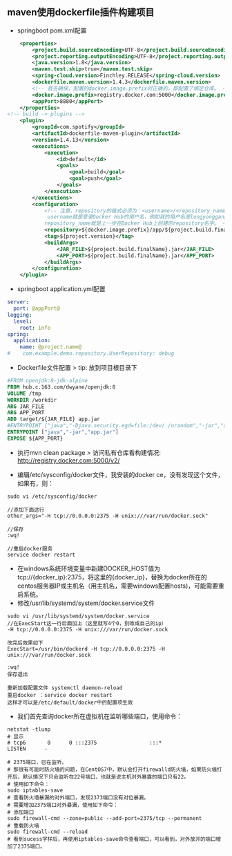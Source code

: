 ## maven使用dockerfile插件构建项目
- springboot pom.xml配置
```xml
    <properties>
        <project.build.sourceEncoding>UTF-8</project.build.sourceEncoding>
        <project.reporting.outputEncoding>UTF-8</project.reporting.outputEncoding>
        <java.version>1.8</java.version>
        <maven.test.skip>true</maven.test.skip>
        <spring-cloud.version>Finchley.RELEASE</spring-cloud.version>
        <dockerfile.maven.version>1.4.3</dockerfile.maven.version>
        <!-- 首先确保，配置的docker.image.prefix时正确的，即配置了绑定仓库。 -->
        <docker.image.prefix>registry.docker.com:5000</docker.image.prefix>
        <appPort>8880</appPort>
    </properties>
<!-- build -> plugins -->
    <plugin>
        <groupId>com.spotify</groupId>
        <artifactId>dockerfile-maven-plugin</artifactId>
        <version>1.4.13</version>
        <executions>
            <execution>
                <id>default</id>
                <goals>
                    <goal>build</goal>
                    <goal>push</goal>
                </goals>
            </execution>
        </executions>
        <configuration>
            <!-- 注意，repository的格式必须为：<username>/<repository_name>
             username就是登录Docker Hub的用户名，例如我的用户名是longyonggang。
            repository_name就是上一步在Docker Hub上创建的repository名字。 -->
            <repository>${docker.image.prefix}/app/${project.build.finalName}</repository>
            <tag>${project.version}</tag>
            <buildArgs>
                <JAR_FILE>${project.build.finalName}.jar</JAR_FILE>
                <APP_PORT>${project.build.finalName}.jar</APP_PORT>
            </buildArgs>
        </configuration>
    </plugin>
```
- springboot application.yml配置
```yaml
server:
  port: @appPort@
logging:
  level:
    root: info
spring:
  application:
    name: @project.name@
#    com.example.demo.repository.UserRepository: debug
```
- Dockerfile文件配置 > tip: 放到项目根目录下
```Dockerfile
#FROM openjdk:8-jdk-alpine
FROM hub.c.163.com/dwyane/openjdk:8
VOLUME /tmp
WORKDIR /workdir
ARG JAR_FILE
ARG APP_PORT
ADD target/${JAR_FILE} app.jar
#ENTRYPOINT ["java","-Djava.security.egd=file:/dev/./urandom","-jar","app.jar"]
ENTRYPOINT ["java","-jar","app.jar"]
EXPOSE ${APP_PORT}
```
- 执行mvn clean package > 访问私有仓库看构建情况: http://registry.docker.com:5000/v2/

- 编辑/etc/sysconfig/docker文件，我安装的docker ce，没有发现这个文件，如果有，则：
```shell
sudo vi /etc/sysconfig/docker

//添加下面这行
other_args="-H tcp://0.0.0.0:2375 -H unix:///var/run/docker.sock"

//保存
:wq!
 
//重启docker服务
service docker restart
```
- 在windows系统环境变量中新建DOCKER_HOST值为tcp://{docker_ip}:2375，将这里的{docker_ip}，替换为docker所在的centos服务器IP或主机名（用主机名，需要windows配置hosts)，可能需要重启系统。
- 修改/usr/lib/systemd/system/docker.service文件
```shell
sudo vi /usr/lib/systemd/system/docker.service
//在ExecStart这一行后面加上（这里就写4个0，别改成自己的ip） 
-H tcp://0.0.0.0:2375 -H unix:///var/run/docker.sock
 
改完后效果如下
ExecStart=/usr/bin/dockerd -H tcp://0.0.0.0:2375 -H unix:///var/run/docker.sock
 
:wq!
保存退出

重新加载配置文件 systemctl daemon-reload
重启docker ：service docker restart
这样才可以是/etc/default/docker中的配置项生效
```
- 我们首先查询docker所在虚拟机在监听哪些端口，使用命令：
```shell
netstat -tlunp
# 显示
# tcp6       0      0 :::2375                 :::*                    LISTEN      -

# 2375端口，已在监听。
# 那很有可能时防火墙的问题，在CentOS7中，默认会打开firewalld防火墙，如果防火墙打开后，默认情况下只会监听在22号端口，也就是说主机对外暴露的端口只有22。
# 使用如下命令：
sudo iptables-save
# 查看防火墙暴漏的对外端口，发现2373端口没有对位暴漏。
# 需要增加2375端口对外暴漏，使用如下命令：
# 添加端口
sudo firewall-cmd --zone=public --add-port=2375/tcp --permanent
# 重载防火墙
sudo firewall-cmd --reload
# 看到sucess字样后，再使用iptables-save命令查看端口，可以看到，对外放开的端口增加了2375端口。
```